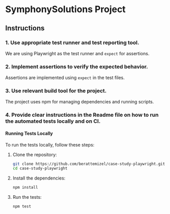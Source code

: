 # SymphonySolutions Project

## Instructions

### 1. Use appropriate test runner and test reporting tool.
We are using Playwright as the test runner and `expect` for assertions.

### 2. Implement assertions to verify the expected behavior.
Assertions are implemented using `expect` in the test files.

### 3. Use relevant build tool for the project.
The project uses npm for managing dependencies and running scripts.

### 4. Provide clear instructions in the Readme file on how to run the automated tests locally and on CI.

#### Running Tests Locally
To run the tests locally, follow these steps:

1. Clone the repository:
   ```sh
   git clone https://github.com/berattemizel/case-study-playwright.git
   cd case-study-playwright

2. Install the dependencies:
   ```sh
   npm install

3. Run the tests:
   ```sh
   npm test

